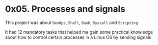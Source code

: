 # 0x05. Processes and signals
This project was about `DevOps`, `Shell`, `Bash`, `Syscall` and `Scripting`

It had 12 mandatory tasks that helped me gain some practical knowledge about
how to control certain processes in a Linux OS by sending signals